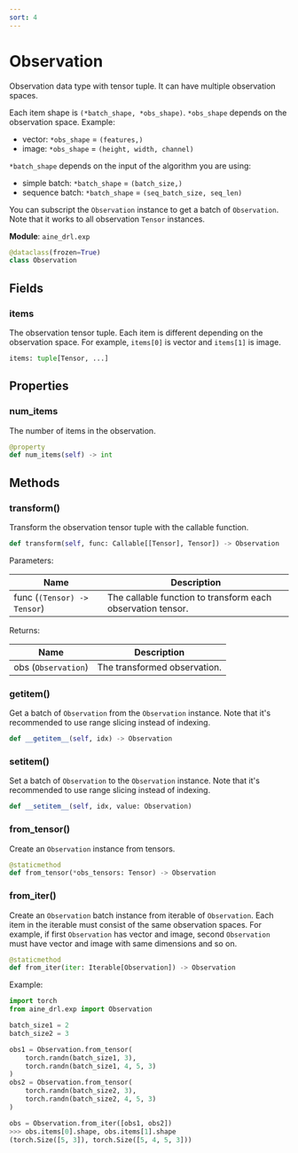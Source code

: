 ```yaml
---
sort: 4
---
```


# Observation

Observation data type with tensor tuple. It can have multiple observation spaces.

Each item shape is `(*batch_shape, *obs_shape)`. `*obs_shape` depends on the observation space. Example:

* vector: `*obs_shape` = `(features,)`
* image: `*obs_shape` = `(height, width, channel)`

`*batch_shape` depends on the input of the algorithm you are using:

* simple batch: `*batch_shape` = `(batch_size,)`
* sequence batch: `*batch_shape` = `(seq_batch_size, seq_len)`

You can subscript the `Observation` instance to get a batch of `Observation`.
Note that it works to all observation `Tensor` instances.

**Module**: `aine_drl.exp`
    
```python
@dataclass(frozen=True)
class Observation
```

## Fields

### items

The observation tensor tuple. Each item is different depending on the observation space. For example, `items[0]` is vector and `items[1]` is image.

```python
items: tuple[Tensor, ...]
```

## Properties

### num_items

The number of items in the observation.

```python
@property
def num_items(self) -> int
```

## Methods

### transform()

Transform the observation tensor tuple with the callable function.

```python
def transform(self, func: Callable[[Tensor], Tensor]) -> Observation
```

Parameters:

|Name|Description|
|---|---|
|func (`(Tensor) -> Tensor`)|The callable function to transform each observation tensor.|

Returns:

|Name|Description|
|---|---|
|obs (`Observation`)|The transformed observation.|

### __getitem__()

Get a batch of `Observation` from the `Observation` instance. Note that it's recommended to use range slicing instead of indexing.

```python
def __getitem__(self, idx) -> Observation
```

### __setitem__()

Set a batch of `Observation` to the `Observation` instance. Note that it's recommended to use range slicing instead of indexing.

```python
def __setitem__(self, idx, value: Observation)
```

### from_tensor()

Create an `Observation` instance from tensors.

```python
@staticmethod
def from_tensor(*obs_tensors: Tensor) -> Observation
```

### from_iter()

Create an `Observation` batch instance from iterable of `Observation`. Each item in the iterable must consist of the same observation spaces. For example, if first `Observation` has vector and image, second `Observation` must have vector and image with same dimensions and so on.

```python
@staticmethod
def from_iter(iter: Iterable[Observation]) -> Observation
```

Example:

```python
import torch
from aine_drl.exp import Observation

batch_size1 = 2
batch_size2 = 3

obs1 = Observation.from_tensor(
    torch.randn(batch_size1, 3), 
    torch.randn(batch_size1, 4, 5, 3)
)
obs2 = Observation.from_tensor(
    torch.randn(batch_size2, 3), 
    torch.randn(batch_size2, 4, 5, 3)
)

obs = Observation.from_iter([obs1, obs2])
>>> obs.items[0].shape, obs.items[1].shape
(torch.Size([5, 3]), torch.Size([5, 4, 5, 3]))
```